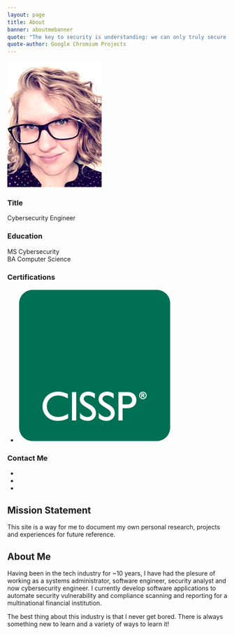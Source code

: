 ```yaml
---
layout: page
title: About
banner: aboutmebanner
quote: "The key to security is understanding: we can only truly secure a system if we fully understand its behaviors with respect to the combination of all possible inputs in all possible states."
quote-author: Google Chromium Projects
---
```


<div class="leftalign text-center">
  <img src="/images/portrait.jpg" alt="Portrait" />
  <div class="aboutme">
    <div class="row">
    	<!--<div class="footer-col col-md-4">-->
            <h3>Title</h3>
            <p>Cybersecurity Engineer</p>
        <!--</div>
    	<div class="footer-col col-md-4">-->
            <h3>Education</h3>
            <p>MS Cybersecurity<br/>
            BA Computer Science</p>
            <h3>Certifications</h3>
            <ul class="list-inline">
                <li>
                    <a href="//www.youracclaim.com/badges/d1270049-da55-49fd-9af6-8c84415fd3f6/public_url"><img class="cert-icon" src="/images/certified-information-systems-security-professional-cissp.png"/></a>
                </li>
            </ul>
        <!--</div>
        <div class="footer-col col-md-4">-->
            <h3>Contact Me</h3>
            <ul class="list-inline">
            	<li>
                    <a href="//twitter.com/cybermatcha" class="btn-social btn-outline"><i class="fa fa-fw fa-twitter"></i></a>
                </li>
                <li>
                    <a href="//github.com/pickl09" class="btn-social btn-outline"><i class="fa fa-fw fa-github"></i></a>
                </li>
                <!--<li>
                    <a href="#" class="btn-social btn-outline"><i class="fa fa-fw fa-facebook"></i></a>
                </li>
                <li>
                    <a href="#" class="btn-social btn-outline"><i class="fa fa-fw fa-google-plus"></i></a>
                </li>
                <li>
                    <a href="#" class="btn-social btn-outline"><i class="fa fa-fw fa-linkedin"></i></a>
                </li>-->
                <li>
                  <a href="/contactme" class="btn-social btn-outline"><i class="fa fa-fw fa-envelope"></i></a>
              </li>
            </ul>
        <!--</div>-->
    </div>
   </div>
</div>
<h2>Mission Statement</h2>
This site is a way for me to document my own personal research, projects and experiences for future reference. 

<h2>About Me</h2>
Having been in the tech industry for ~10 years, I have had the plesure of working as a systems administrator, software engineer, security analyst and now cybersecurity engineer. I currently develop software applications to automate security vulnerability and compliance scanning and reporting for a multinational financial institution.

The best thing about this industry is that I never get bored. There is always something new to learn and a variety of ways to learn it!


